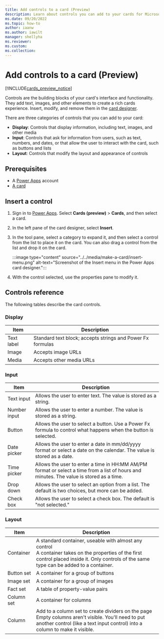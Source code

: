 ```yaml
---
title: Add controls to a card (Preview)
description: Learn about controls you can add to your cards for Microsoft Power Apps.
ms.date: 09/20/2022
ms.topic: how-to
author: iaanw
ms.author: iawilt
manager: shellyha
ms.reviewer: 
ms.custom: 
ms.collection: 
---
```


# Add controls to a card (Preview)

[!INCLUDE[cards_preview_notice](../../includes/preview-include.md)]

Controls are the building blocks of your card's interface and functionality. They add text, images, and other elements to create a rich cards experience. Insert, modify, and remove them in the [card designer](../designer-overview.md).

There are three categories of controls that you can add to your card:

- **Display**: Controls that display information, including text, images, and other media
- **Input**: Controls that ask for information from users, such as text, numbers, and dates, or that allow the user to interact with the card, such as buttons and lists
- **Layout**: Controls that modify the layout and appearance of controls

## Prerequisites

- A [Power Apps](https://powerapps.microsoft.com/) account
- [A card](../../tutorials/hello-world-card.md)

## Insert a control

1. Sign in to [Power Apps](https://powerapps.microsoft.com/). Select **Cards (preview)** > **Cards**, and then select a card.

1. In the left pane of the card designer, select **Insert**.

1. In the tool pane, select a category to expand it, and then select a control from the list to place it on the card. You can also drag a control from the list and drop it on the card.

   :::image type="content" source="../../media/make-a-card/insert-menu.png" alt-text="Screenshot of the Insert menu in the Power Apps card designer.":::

1. With the control selected, use the properties pane to modify it.

## Controls reference

The following tables describe the card controls.

### Display

| Item | Description |
| --- | --- |
| Text label | Standard text block; accepts strings and Power Fx formulas |
| Image | Accepts image URLs |
| Media | Accepts other media URLs |

### Input

| Item | Description |
| --- | --- |
| Text input | Allows the user to enter text. The value is stored as a string. |
| Number input | Allows the user to enter a number. The value is stored as a string. |
| Button | Allows the user to select a button. Use a Power Fx formula to control what happens when the button is selected. |
| Date picker | Allows the user to enter a date in mm/dd/yyyy format or select a date on the calendar. The value is stored as a date. |
| Time picker | Allows the user to enter a time in HH:MM AM/PM format or select a time from a list of hours and minutes. The value is stored as a time. |
| Drop down | Allows the user to select an option from a list. The default is two choices, but more can be added. |
| Check box | Allows the user to select a check box. The default is "not selected." |

### Layout

| Item | Description |
| --- | --- |
| Container | A standard container, useable with almost any control<br>A container takes on the properties of the first control placed inside it. Only controls of the same type can be added to a container. |
| Button set | A container for a group of buttons |
| Image set | A container for a group of images |
| Fact set | A table of property-value pairs |
| Column set | A container for columns |
| Column  | Add to a column set to create dividers on the page<br>Empty columns aren't visible. You'll need to put another control (like a text input control) into a column to make it visible. |
